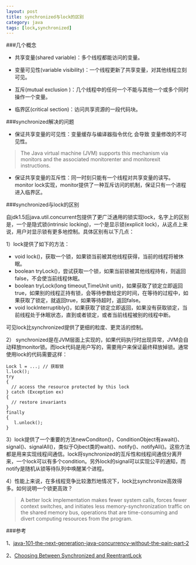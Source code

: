 ```yaml
---
layout: post
title: synchronized与lock的区别
category: java
tags: [lock,synchronized]
---
```


###几个概念

* 共享变量(shared variable)：多个线程都能访问的变量。

* 变量可见性(variable visibility)：一个线程更新了共享变量，对其他线程立刻可见。

* 互斥(mutual exclusion )：几个线程中的任何一个不能与其他一个或多个同时操作一个变量。

* 临界区(critical section)：访问共享资源的一段代码块。

###synchronized解决的问题

* 保证共享变量的可见性：变量缓存与编译器指令优化 会导致 变量修改的不可见性。

>The Java virtual machine (JVM) supports this mechanism via monitors and the associated monitorenter and monitorexit instructions.

* 保证共享变量的互斥性：同一时刻只能有一个线程对共享变量的读写。monitor lock实现，monitor提供了一种互斥访问的机制，保证只有一个进程进入临界区。

###synchronized与lock的区别

自jdk1.5后java.util.concurrent包提供了更广泛通用的锁实现lock，名字上的区别是，一个是隐式锁(intrinsic locking)，一个是显示锁(explicit lock)，从这点上来说，用户对显示锁有更多地控制。具体区别有以下几点：

1）lock提供了如下的方法：

* void lock()，获取一个锁，如果锁当前被其他线程获得，当前的线程将被休眠。
* boolean tryLock()，尝试获取一个锁，如果当前锁被其他线程持有，则返回false，不会使当前线程休眠。
* boolean tryLock(long timeout,TimeUnit unit)，如果获取了锁定立即返回true，如果别的线程正持有锁，会等待参数给定的时间，在等待的过程中，如果获取了锁定，就返回true，如果等待超时，返回false。
* void lockInterruptibly()，如果获取了锁定立即返回，如果没有获取锁定，当前线程处于休眠状态，直到或者锁定，或者当前线程被别的线程中断。

可见lock比synchronized提供了更细的粒度、更灵活的控制。

2） synchronized是在JVM层面上实现的，如果代码执行时出现异常，JVM会自动释放monitor锁。而lock代码是用户写的，需要用户来保证最终释放掉锁。通常使用lock的代码需要这样：

    Lock l = ...; // 获取锁
    l.lock();
    try 
    {
      // access the resource protected by this lock
    } catch (Exception ex) 
    {
      // restore invariants
    }
    finally 
    {
       l.unlock();
    }

3）lock提供了一个重要的方法newConditon()，ConditionObject有await()、signal()、signalAll()，类似于Ojbect类的wait()、notify()、notifyAll()。这些方法都是用来实现线程间通信。lock将synchronized的互斥性和线程间通信分离开来，一个lock可以有多个condition。另外lock的signal可以实现公平的通知，而notify是随机从锁等待队列中唤醒某个进程。

4）性能上来说，在多线程竞争比较激烈地情况下，lock比synchronize高效得多。如何说明一个锁更高效？

>A better lock implementation makes fewer system calls, forces fewer context switches, and initiates less memory-synchronization traffic on the shared memory bus, operations that are time-consuming and divert computing resources from the program.

###参考

1、[java-101-the-next-generation-java-concurrency-without-the-pain-part-2](http://www.javaworld.com/article/2078848/java-concurrency/java-101-the-next-generation-java-concurrency-without-the-pain-part-2.html)

2、[Choosing Between Synchronized and ReentrantLock](http://my.safaribooksonline.com/book/programming/java/0321349601/explicit-locks/ch13lev1sec4)







